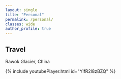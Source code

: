 ```yaml
---
layout: single
title: "Personal"
permalink: /personal/
classes: wide
author_profile: true
---
```


## Travel

Rawok Glacier, China

{% include youtubePlayer.html id="YifR2l8zBZQ" %}